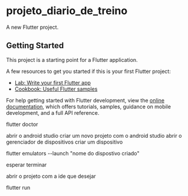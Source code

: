 # projeto_diario_de_treino

A new Flutter project.

## Getting Started

This project is a starting point for a Flutter application.

A few resources to get you started if this is your first Flutter project:

- [Lab: Write your first Flutter app](https://docs.flutter.dev/get-started/codelab)
- [Cookbook: Useful Flutter samples](https://docs.flutter.dev/cookbook)

For help getting started with Flutter development, view the
[online documentation](https://docs.flutter.dev/), which offers tutorials,
samples, guidance on mobile development, and a full API reference.

flutter doctor

abrir o android studio
criar um novo projeto com o android studio
abrir o gerenciador de dispositivos
criar um dispositivo

flutter emulators --launch "nome do dispostivo criado"

esperar terminar

abrir o projeto com a ide que desejar

flutter run
